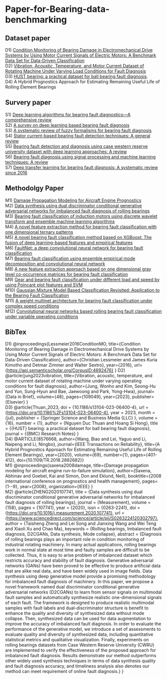 # Paper-for-Bearing-data-benchmarking

## Dataset paper
D1) [Condition Monitoring of Bearing Damage in Electromechanical Drive Systems by Using Motor Current Signals of Electric Motors: A Benchmark Data Set for Data-Driven Classification](https://www.semanticscholar.org/paper/Condition-Monitoring-of-Bearing-Damage-in-Drive-by-Lessmeier-Kimotho/79c07f2be8dd894deb572070f674e514d3dd1caa)  
D2) [Vibration, Acoustic, Temperature, and Motor Current Dataset of Rotating Machine Under Varying Load Conditions for Fault Diagnosis](https://www.sciencedirect.com/science/article/pii/S2352340923001671)  
D3) [HUST bearing: a practical dataset for ball bearing fault diagnosis](https://bmcresnotes.biomedcentral.com/articles/10.1186/s13104-023-06400-4#:~:text=Data%20description&text=This%20dataset%20contains%2099%20raw,W%2C%20and%20400%20W).  
D4) A Hybrid Prognostics Approach for Estimating Remaining Useful Life of Rolling Element Bearings

## Survery paper
S1) [Deep learning algorithms for bearing fault diagnostics—A comprehensive review](https://ieeexplore.ieee.org/abstract/document/8988271/)  
S2) [A survey on deep learning based bearing fault diagnosis](https://www.sciencedirect.com/science/article/pii/S0925231218312657)  
S3) [A systematic review of fuzzy formalisms for bearing fault diagnosis](https://ieeexplore.ieee.org/abstract/document/8510832/)  
S4) [Stator current-based bearing fault detection techniques: A general review](https://ieeexplore.ieee.org/abstract/document/4393063/)  
S5) [Bearing fault detection and diagnosis using case western reserve university dataset with deep learning approaches: A review](https://ieeexplore.ieee.org/abstract/document/9078761/)  
S6) [Bearing fault diagnosis using signal processing and machine learning techniques: A review](https://iopscience.iop.org/article/10.1088/1757-899X/1259/1/012034/meta)  
S7) [Deep transfer learning for bearing fault diagnosis: A systematic review since 2016](https://ieeexplore.ieee.org/abstract/document/10042467/)  
 
## Methodolgy Paper
M1) [Damage Propagation Modeling for Aircraft Engine Prognostics](https://ntrs.nasa.gov/api/citations/20090029214/downloads/20090029214.pdf)  
M2) [Data synthesis using dual discriminator conditional generative adversarial networks for imbalanced fault diagnosis of rolling bearings](https://www.sciencedirect.com/science/article/abs/pii/S0263224120302797)   
M3) [Bearing fault classification of induction motors using discrete wavelet transform and ensemble machine learning algorithms](https://www.mdpi.com/2076-3417/10/15/5251)   
M4) [A novel feature extraction method for bearing fault classification with one dimensional ternary patterns](https://www.sciencedirect.com/science/article/pii/S0019057819304860)  
M5) [A novel bearing fault classification method based on XGBoost: The fusion of deep learning-based features and empirical features](https://ieeexplore.ieee.org/abstract/document/9284573/)  
M6) [FaultNet: a deep convolutional neural network for bearing fault classification](https://ieeexplore.ieee.org/abstract/document/9345676/)  
M7) [Bearing fault classification using ensemble empirical mode decomposition and convolutional neural network](https://www.mdpi.com/2079-9292/10/11/1248)  
M8) [A new feature extraction approach based on one dimensional gray level co-occurrence matrices for bearing fault classification](https://www.tandfonline.com/doi/abs/10.1080/0952813X.2020.1735530)  
M9) [Gear and bearing fault classification under different load and speed by using Poincaré plot features and SVM](https://link.springer.com/article/10.1007/s10845-020-01712-9)  
M10) [Gaussian Mixture Model Based Classification Revisited: Application to the Bearing Fault Classification](https://search.ebscohost.com/login.aspx?direct=true&profile=ehost&scope=site&authtype=crawler&jrnl=00392480&AN=142807177)  
M11) [A weight multinet architecture for bearing fault classification under complex speed conditions](https://ieeexplore.ieee.org/abstract/document/9205598/)  
M12) [Convolutional neural networks based rolling bearing fault classification under variable operating conditions](https://ieeexplore.ieee.org/abstract/document/9548378/)   


## BibTex
D1)
@inproceedings{Lessmeier2016ConditionMO,
  title={Condition Monitoring of Bearing Damage in Electromechanical Drive Systems by Using Motor Current Signals of Electric Motors: A Benchmark Data Set for Data-Driven Classification},
  author={Christian Lessmeier and James Kuria Kimotho and Detmar Zimmer and Walter Sextro},
  year={2016},
  url={https://api.semanticscholar.org/CorpusID:4692476}
}
D2)   
@article{jung2023vibration,
  title={Vibration, acoustic, temperature, and motor current dataset of rotating machine under varying operating conditions for fault diagnosis},
  author={Jung, Wonho and Kim, Seong-Hu and Yun, Sung-Hyun and Bae, Jaewoong and Park, Yong-Hwa},
  journal={Data in Brief},
  volume={48},
  pages={109049},
  year={2023},
  publisher={Elsevier}
}   
D3)
@article{Thuan_2023,
	doi = {10.1186/s13104-023-06400-4},
	url = {https://doi.org/10.1186%2Fs13104-023-06400-4},
	year = 2023,
	month = {jul},
	publisher = {Springer Science and Business Media {LLC}
  },
	volume = {16},
	number = {1},
	author = {Nguyen Duc Thuan and Hoang Si Hong},
	title = {{HUST} bearing: a practical dataset for ball bearing fault diagnosis},
	journal = {{BMC} Research Notes}
}   
D4)
@ARTICLE{8576668,
  author={Wang, Biao and Lei, Yaguo and Li, Naipeng and Li, Ningbo},
  journal={IEEE Transactions on Reliability}, 
  title={A Hybrid Prognostics Approach for Estimating Remaining Useful Life of Rolling Element Bearings}, 
  year={2020},
  volume={69},
  number={1},
  pages={401-412},
  doi={10.1109/TR.2018.2882682}}   
M1)
@inproceedings{saxena2008damage,
  title={Damage propagation modeling for aircraft engine run-to-failure simulation},
  author={Saxena, Abhinav and Goebel, Kai and Simon, Don and Eklund, Neil},
  booktitle={2008 international conference on prognostics and health management},
  pages={1--9},
  year={2008},
  organization={IEEE}
}   
M2)
@article{ZHENG2020107741,
title = {Data synthesis using dual discriminator conditional generative adversarial networks for imbalanced fault diagnosis of rolling bearings},
journal = {Measurement},
volume = {158},
pages = {107741},
year = {2020},
issn = {0263-2241},
doi = {https://doi.org/10.1016/j.measurement.2020.107741},
url = {https://www.sciencedirect.com/science/article/pii/S0263224120302797},
author = {Taisheng Zheng and Lei Song and Jianxing Wang and Wei Teng and Xiaoli Xu and Chao Ma},
keywords = {Rolling bearings, Imbalanced fault diagnosis, D2CGANs, Data synthesis, Mode collapse},
abstract = {Diagnosis of rolling bearings plays an important role in condition monitoring of industrial rotating machinery. In many actual applications, rolling bearings work in normal state at most time and faulty samples are difficult to be collected. Thus, it is easy to arise problem of imbalanced dataset which restricts accuracy and stability of fault diagnosis. Generative adversarial networks (GANs) have been proved to be effective to produce artificial data that are alike real data, and have been widely used in image fields. Data synthesis using deep generative model provide a promising methodology for imbalanced fault diagnosis of machinery. In this paper, we propose a novel framework named dual discriminator conditional generative adversarial networks (D2CGANs) to learn from sensor signals on multimodal fault samples and automatically synthesize realistic one-dimensional signals of each fault. The framework is designed to produce realistic multimodal samples with fault labels and dual-discriminator structure is benefit to enhance the quality and diversity of synthesized data without mode collapse. Then, synthesized data can be used for data augmentation to improve the accuracy of imbalanced fault diagnosis. In order to evaluate the performance of the generative model, we introduce a set of assessments to evaluate quality and diversity of synthesized data, including quantitative statistical metrics and qualitative visualization. Finally, experiments on rolling bearings datasets from Case Western Reserve University (CWRU) are implemented to verify the effectiveness of the proposed approach for imbalanced fault diagnosis. Results demonstrate our method outperforms other widely used synthesis techniques in terms of data synthesis quality and fault diagnosis accuracy, and timeliness analysis also denotes our method can meet requirement of online fault diagnosis.}
}   
